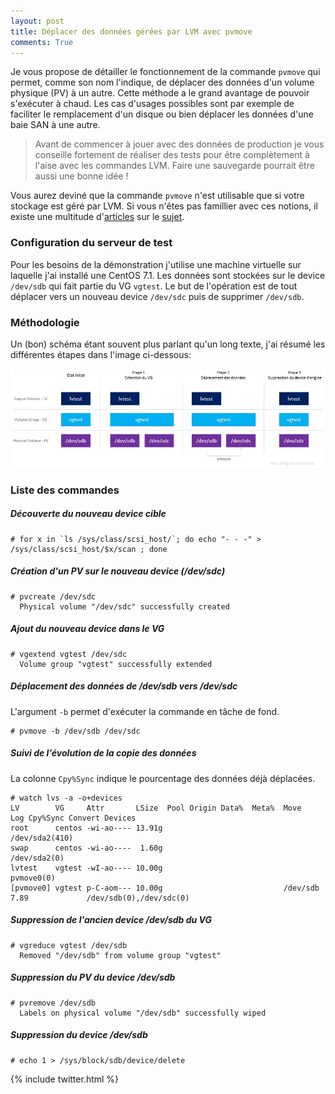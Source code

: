 ```yaml
---
layout: post
title: Déplacer des données gérées par LVM avec pvmove
comments: True
---
```


Je vous propose de détailler le fonctionnement de la commande `pvmove` qui permet, comme son nom l'indique, de déplacer des données d'un volume physique (PV) à un autre. Cette méthode a le grand avantage de pouvoir s'exécuter à chaud. Les cas d'usages possibles sont par exemple de faciliter le remplacement d'un disque ou bien déplacer les données d'une baie SAN à une autre.

> Avant de commencer à jouer avec des données de production je vous conseille fortement de réaliser des tests pour être complètement à l'aise avec les commandes LVM. Faire une sauvegarde pourrait être aussi une bonne idée !

Vous aurez deviné que la commande `pvmove` n'est utilisable que si votre stockage est géré par LVM. Si vous n'êtes pas famillier avec ces notions, il existe une multitude d'[articles](https://access.redhat.com/documentation/en-US/Red_Hat_Enterprise_Linux/7/html/Logical_Volume_Manager_Administration/LVM_definition.html) sur le [sujet](http://lea-linux.org/documentations/Leapro-pro_sys-lvm).

### Configuration du serveur de test

Pour les besoins de la démonstration j'utilise une machine virtuelle sur laquelle j'ai installé une CentOS 7.1. Les données sont stockées sur le device `/dev/sdb` qui fait partie du VG `vgtest`. Le but de l'opération est de tout déplacer vers un nouveau device `/dev/sdc` puis de supprimer `/dev/sdb`.

###  Méthodologie

Un (bon) schéma étant souvent plus parlant qu'un long texte, j'ai résumé les différentes étapes dans l'image ci-dessous:

![image](https://raw.githubusercontent.com/equelin/equelin.github.io/dev/img/2015-11-23-Migrer-Donnees-LVM-01.jpg "Methodologie pvmove")

### Liste des commandes

##### Découverte du nouveau device cible

```
# for x in `ls /sys/class/scsi_host/`; do echo "- - -" > /sys/class/scsi_host/$x/scan ; done
```

##### Création d'un PV sur le nouveau device (/dev/sdc)

```
# pvcreate /dev/sdc
  Physical volume "/dev/sdc" successfully created
```

##### Ajout du nouveau device dans le VG

```
# vgextend vgtest /dev/sdc
  Volume group "vgtest" successfully extended
```

##### Déplacement des données de /dev/sdb vers /dev/sdc

L'argument `-b` permet d'exécuter la commande en tâche de fond.

```
# pvmove -b /dev/sdb /dev/sdc
```

##### Suivi de l'évolution de la copie des données

La colonne `Cpy%Sync` indique le pourcentage des données déjà déplacées.

```
# watch lvs -a -o+devices
LV        VG     Attr       LSize  Pool Origin Data%  Meta%  Move     Log Cpy%Sync Convert Devices
root      centos -wi-ao---- 13.91g                                                         /dev/sda2(410)
swap      centos -wi-ao----  1.60g                                                         /dev/sda2(0)
lvtest    vgtest -wI-ao---- 10.00g                                                         pvmove0(0)
[pvmove0] vgtest p-C-aom--- 10.00g                           /dev/sdb     7.89             /dev/sdb(0),/dev/sdc(0)
```

##### Suppression de l'ancien device /dev/sdb du VG

```
# vgreduce vgtest /dev/sdb
  Removed "/dev/sdb" from volume group "vgtest"
```

##### Suppression du PV du device /dev/sdb

```
# pvremove /dev/sdb
  Labels on physical volume "/dev/sdb" successfully wiped
```

##### Suppression du device /dev/sdb

```
# echo 1 > /sys/block/sdb/device/delete
```

{% include twitter.html %}
